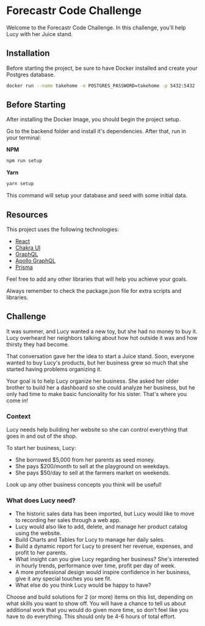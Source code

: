 # Forecastr Code Challenge

Welcome to the Forecastr Code Challenge.
In this challenge, you'll help Lucy with her Juice stand.

## Installation

Before starting the project, be sure to have Docker installed and create your Postgres database.

```bash
docker run --name takehome -e POSTGRES_PASSWORD=takehome -p 5432:5432 -d postgres
```

## Before Starting

After installing the Docker Image, you should begin the project setup.

Go to the backend folder and install it's dependencies. After that, run in your terminal:

**NPM**
```bash
npm run setup
```

**Yarn**
```bash
yarn setup
```
This command will setup your database and seed with some initial data.

## Resources

This project uses the following technologies:
- [React](https://reactjs.org)
- [Chakra UI](https://chakra-ui.com/)
- [GraphQL](https://graphql.org/)
- [Apollo GraphQL](https://www.apollographql.com/)
- [Prisma](https://www.prisma.io/)

Feel free to add any other libraries that will help you achieve your goals.

Always remember to check the package.json file for extra scripts and libraries.


## Challenge

It was summer, and Lucy wanted a new toy, but she had no money to buy it. Lucy overheard her neighbors talking about how hot outside it was and how thirsty they had become.

That conversation gave her the idea to start a Juice stand. Soon, everyone wanted to buy Lucy's products, but her business grew so much that she started having problems organizing it.

Your goal is to help Lucy organize her business. She asked her older brother to build her a dashboard so she could analyze her business, but he only had time to make basic funcionality for his sister. That's where you come in!

### Context
Lucy needs help building her website so she can control everything that goes in and out of the shop.

To start her business, Lucy:
- She borrowed $5,000 from her parents as seed money.
- She pays $200/month to sell at the playground on weekdays.
- She pays $50/day to sell at the farmers market on weekends.

Look up any other business concepts you think will be useful!

### What does Lucy need?
- The historic sales data has been imported, but Lucy would like to move to recording her sales through a web app.
- Lucy would also like to add, delete, and manage her product catalog using the website.
- Build Charts and Tables for Lucy to manage her daily sales.
- Build a dynamic report for Lucy to present her revenue, expenses, and profit to her parents.
- What insight can you give Lucy regarding her business? She's interested in hourly trends, performance over time, profit per day of week.
- A more professional design would inspire confidence in her business, give it any special touches you see fit.
- What else do you think Lucy would be happy to have?

Choose and build solutions for 2 (or more) items on this list, depending on what skills you want to show off. You will have a chance to tell us about additional work that you would do given more time, so don’t feel like you have to do everything. This should only be 4-6 hours of total effort.
